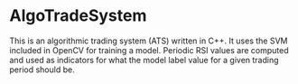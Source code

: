 # AlgoTradeSystem

This is an algorithmic trading system (ATS) written in C++. It uses the SVM included in OpenCV for training a model. Periodic RSI values are computed and used as indicators for what the model label value for a given trading period should be.

